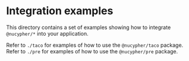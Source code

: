 # Integration examples

This directory contains a set of examples showing how to integrate `@nucypher/*`
into your application.

Refer to `./taco` for examples of how to use the `@nucypher/taco` package.
Refer to `./pre` for examples of how to use the `@nucypher/pre` package.
